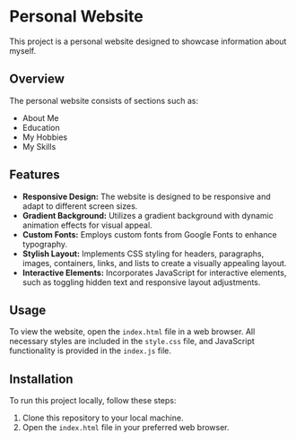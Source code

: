 # Personal Website

This project is a personal website designed to showcase information about myself.

## Overview

The personal website consists of sections such as:
- About Me
- Education
- My Hobbies
- My Skills

## Features

- **Responsive Design:** The website is designed to be responsive and adapt to different screen sizes.
- **Gradient Background:** Utilizes a gradient background with dynamic animation effects for visual appeal.
- **Custom Fonts:** Employs custom fonts from Google Fonts to enhance typography.
- **Stylish Layout:** Implements CSS styling for headers, paragraphs, images, containers, links, and lists to create a visually appealing layout.
- **Interactive Elements:** Incorporates JavaScript for interactive elements, such as toggling hidden text and responsive layout adjustments.

## Usage

To view the website, open the `index.html` file in a web browser. All necessary styles are included in the `style.css` file, and JavaScript functionality is provided in the `index.js` file.

## Installation

To run this project locally, follow these steps:
1. Clone this repository to your local machine.
2. Open the `index.html` file in your preferred web browser.



